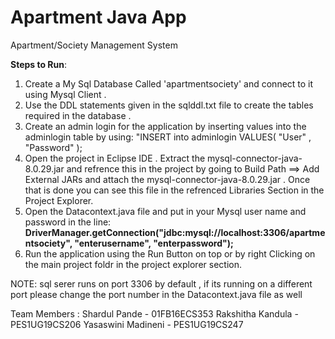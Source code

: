 # Apartment Java App
Apartment/Society Management System

**Steps to Run**:
1) Create a My Sql Database Called 'apartmentsociety' and connect to it using Mysql Client .
2) Use the DDL statements given in the sqlddl.txt file to create the tables required in the database .
3) Create an admin login for the application by inserting values into the adminlogin table by using:
        "INSERT into adminlogin VALUES( "User" , "Password" );
4) Open the project in Eclipse IDE . Extract the mysql-connector-java-8.0.29.jar and refrence this in the project by going to
   Build Path ==> Add External JARs and attach the mysql-connector-java-8.0.29.jar . Once that is done you can see this file in      the refrenced Libraries Section in the Project Explorer.
5) Open the Datacontext.java file and put in your Mysql user name and password in the line:
     **DriverManager.getConnection("jdbc:mysql://localhost:3306/apartmentsociety", "enterusername", "enterpassword");**
6) Run the application using the Run Button on top or by right Clicking on the main project foldr in the project explorer section.

NOTE: sql serer runs on port 3306 by default , if its running on a different port please change the port number in the Datacontext.java file as well

Team Members :
Shardul Pande - 01FB16ECS353
Rakshitha Kandula - PES1UG19CS206
Yasaswini Madineni - PES1UG19CS247
